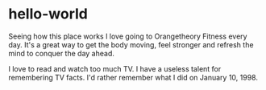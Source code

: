 # hello-world
Seeing how this place works
I love going to Orangetheory Fitness every day. It's a great way to get the body moving, feel stronger and refresh the mind to conquer the day ahead. 

I love to read and watch too much TV. I have a useless talent for remembering TV facts. I'd rather remember what I did on January 10, 1998.
